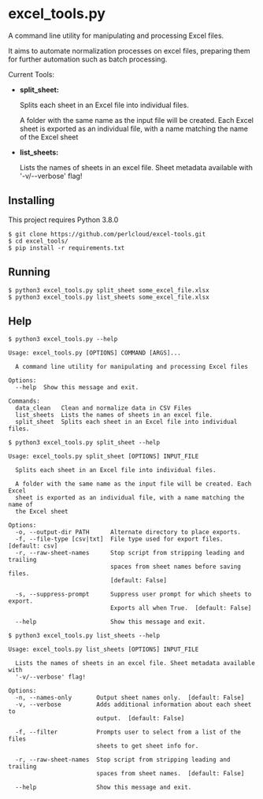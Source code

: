 # excel_tools.py
A command line utility for manipulating and processing Excel files.

It aims to automate normalization processes on excel files, preparing them for further automation such as batch processing.

Current Tools:
- **split_sheet:**
    
    Splits each sheet in an Excel file into individual files.

    A folder with the same name as the input file will be created.
    Each Excel sheet is exported as an individual file, with a name matching the name of the Excel sheet
- **list_sheets:**
    
    Lists the names of sheets in an excel file.
    Sheet metadata available with '-v/--verbose' flag! 
    
## Installing

This project requires Python 3.8.0
```
$ git clone https://github.com/perlcloud/excel-tools.git
$ cd excel_tools/
$ pip install -r requirements.txt
```
## Running
```
$ python3 excel_tools.py split_sheet some_excel_file.xlsx
$ python3 excel_tools.py list_sheets some_excel_file.xlsx
```
## Help
```
$ python3 excel_tools.py --help

Usage: excel_tools.py [OPTIONS] COMMAND [ARGS]...

  A command line utility for manipulating and processing Excel files

Options:
  --help  Show this message and exit.

Commands:
  data_clean   Clean and normalize data in CSV Files
  list_sheets  Lists the names of sheets in an excel file.
  split_sheet  Splits each sheet in an Excel file into individual files.
```
```
$ python3 excel_tools.py split_sheet --help

Usage: excel_tools.py split_sheet [OPTIONS] INPUT_FILE

  Splits each sheet in an Excel file into individual files.

  A folder with the same name as the input file will be created. Each Excel
  sheet is exported as an individual file, with a name matching the name of
  the Excel sheet

Options:
  -o, --output-dir PATH      Alternate directory to place exports.
  -f, --file-type [csv|txt]  File type used for export files.  [default: csv]
  -r, --raw-sheet-names      Stop script from stripping leading and trailing
                             spaces from sheet names before saving files.
                             [default: False]

  -s, --suppress-prompt      Suppress user prompt for which sheets to export.
                             Exports all when True.  [default: False]

  --help                     Show this message and exit.
```
```
$ python3 excel_tools.py list_sheets --help

Usage: excel_tools.py list_sheets [OPTIONS] INPUT_FILE

  Lists the names of sheets in an excel file. Sheet metadata available with
  '-v/--verbose' flag!

Options:
  -n, --names-only       Output sheet names only.  [default: False]
  -v, --verbose          Adds additional information about each sheet to
                         output.  [default: False]

  -f, --filter           Prompts user to select from a list of the files
                         sheets to get sheet info for.

  -r, --raw-sheet-names  Stop script from stripping leading and trailing
                         spaces from sheet names.  [default: False]

  --help                 Show this message and exit.
```
